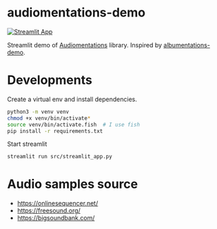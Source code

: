 # audiomentations-demo

[![Streamlit App](https://static.streamlit.io/badges/streamlit_badge_red.svg)](https://audiomentations-demo.streamlit.app)

Streamlit demo of [Audiomentations](https://github.com/iver56/audiomentations) library. Inspired by [albumentations-demo](https://github.com/IliaLarchenko/albumentations-demo).

# Developments
Create a virtual env and install dependencies.
```bash
python3 -m venv venv
chmod +x venv/bin/activate*
source venv/bin/activate.fish  # I use fish
pip install -r requirements.txt
```
Start streamlit
```bash
streamlit run src/streamlit_app.py
```

# Audio samples source
* https://onlinesequencer.net/
* https://freesound.org/
* https://bigsoundbank.com/
